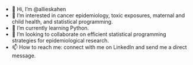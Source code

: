 - 👋 Hi, I’m @allieskahen
- 👀 I’m interested in cancer epidemiology, toxic exposures, maternal and child health, and statistical programming.
- 🌱 I’m currently learning Python. 
- 💞️ I’m looking to collaborate on efficient statistical programming strategies for epidemiological research. 
- 📫 How to reach me: connect with me on LinkedIn and send me a direct message.

<!---
allieskahen/allieskahen is a ✨ special ✨ repository because its `README.md` (this file) appears on your GitHub profile.
You can click the Preview link to take a look at your changes.
--->

